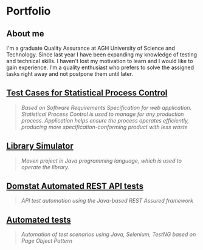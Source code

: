 # Portfolio
## About me
I'm a graduate Quality Assurance at AGH University of Science and Technology. Since last year I have been expanding my knowledge of testing and technical skills. I haven't lost my motivation to learn and I would like to gain experience. I'm a quality enthusiast who prefers to solve the assigned tasks right away and not postpone them until later.


## [Test Cases for Statistical Process Control](https://link-url-here.org) 
> *Based on Software Requirements Specification for web application. Statistical Process Control is used to manage for any production process. Application helps ensure the process operates efficiently, producing more specification-conforming product with less waste*
## [Library Simulator](https://gitlab.com/MichnaSylwia/project-library-simulator)
> *Maven project in Java programming language, which is used to operate the library.*
## [Domstat Automated REST API tests](https://link-url-here.org)
> *API test automation using the Java-based REST Assured framework*
## [Automated tests](https://link-url-here.org)
> *Automation of test scenarios using Java, Selenium, TestNG based on Page Object Pattern*
